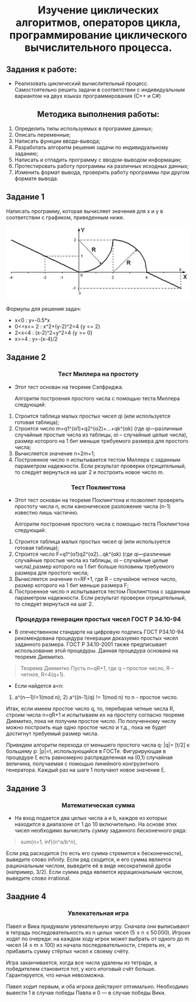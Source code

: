 <div align="center">

# Изучение циклических алгоритмов, операторов цикла, программирование циклического вычислительного процесса.

</div>

## Задания к работе:

* Реализовать циклический вычислительный процесс. Самостоятельно решить задачи в соответствии с индивидуальным вариантом на двух языках программирования (С++ и C#)

<div align="center">

## Методика выполнения работы:

</div>

1. Определить типы используемых в программе данных; 
2. Описать переменные; 
3. Написать функции ввода-вывода; 
4. Разработать алгоритм решения задачи по индивидуальному заданию; 
5. Написать и отладить программу с вводом-выводом информации; 
6. Протестировать работу программы на различных исходных данных; 
7. Изменить формат вывода, проверить работу программы при другом формате вывода. 

## Задание 1 

Написать программу, которая вычисляет значения для x и y в соответствии с графиком, приведенным ниже.

![График](./img/graph.png)

Формулы для решения задач:
* x<0 : y=-0.5*x
* 0<=x<= 2 : x^2+(y-2)^2=4 {y <= 2}
* 2<x<4 : (x-2)^2+y^2=4 {y >= 0}
* x>=4 : y=-(x-4)/2 

## Задание 2

<div align="center">

### Тест Миллера на простоту

</div>

* Этот тест основан на теореме Сэлфриджа.

   Алгоритм построения простого числа с помощью теста Миллера следующий:
1. Строится таблица малых простых чисел qi (или используется готовая таблица);  
2. Строится число m=q1^(α1)+q2^(α2)+...+qk^(αk) (где qi—различные случайные простые числа из таблицы, αi – случайные целые числа), размер которого на 1 бит меньше требуемого размера для простого числа; 
3. Вычисляется значение n=2m+1; 
4. Построенное число n испытывается тестом Миллера с заданным параметром надежности. Если результат проверки отрицательный, то следует вернуться на шаг 2 и построить новое число m.

<div align="center">

### Тест Поклингтона

</div>

* Этот тест основан на теореме Поклингтона и позволяет 
проверять простоту числа n, если каноническое разложение числа (n-1) 
известно лишь частично. 

   Алгоритм построения простого числа с помощью теста Поклингтона 
следующий:
1. Строится таблица малых простых чисел qi (или используется готовая таблица);  
2. Строится число F=q1^(α1)q2^(α2)...qk^(αk) (где qi—различные случайные простые числа из таблицы, αi – случайные целые числа),размер которого на 1 бит больше половины требуемого размера для простого числа; 
3. Вычисляется значение n=RF+1, где R – случайное четное число, размер которого на 1 бит меньше размера F; 
4. Построенное число n испытывается тестом Поклингтона с заданным параметром надежности. Если результат проверки отрицательный, то следует вернуться на шаг 2.

<div align="center">

### Процедура генерации простых чисел ГОСТ Р 34.10-94

</div>

* В отечественном стандарте на цифровую подпись ГОСТ Р34.10-94 рекомендована процедура генерации доказуемо простых чисел заданного размера. ГОСТ Р 34.10-2001 также предписывает использование этой процедуры. Данная процедура основана на теореме Диемитко. 

> Теорема Диемитко Пусть n=qR+1, где q – простое число, R – четное, R<4(q+1).

* Если найдется a<n: 
1) a^(n—1)!=1(mod n); 2) a^((n-1)/q) != 1(mod n) то n - простое число. 

Итак, если имеем простое число q, то, перебирая четные числа R, строим числа n=qR+1 и испытываем их на простоту согласно теореме Диемитко, пока не получим простое число. По полученному числу можно построить еще одно простое число и т.д., пока не будет достигнут требуемый размер числа. 

Приведем алгоритм перехода от меньшего простого числа q: |q|= [t/2] к большему p: |p|=t, использующийся в ГОСТе. Фигурирующая в процедуре ξ есть равномерно распределенная на (0,1) случайная величина, получаемая с помощью линейного конгруэнтного генератора. Каждый раз на шаге 1 получают новое значение ξ. 

## Задание 3

<div align="center">

### Математическая сумма

</div>

* На вход подается два целых числа a и b, каждое из которых находится в диапазоне от 1 до 10 включительно. На основе этих чисел необходимо вычислить сумму заданного бесконечного ряда: 

> sum{n=1, inf}(n^a/b^n),

Если ряд расходится (то есть его сумма стремится к бесконечности), выведите слово infinity. Если ряд сходится, и его сумма является рациональным числом, выведите её в виде несократимой дроби (например, 3/2). Если сумма ряда является иррациональным числом, выведите слово irrational.

## Заадние 4

<div align="center">

### Увлекательная игра 

</div>

Павел и Вика придумали увлекательную игру. Сначала они выписывают в тетрадь последовательность из n целых чисел (5 ≤ n ≤ 50 000). Игроки ходят по очереди: на каждом ходу игрок может выбрать от одного до m чисел (4 ≤ m ≤ 100) из начала последовательности, стереть их, и прибавить сумму стёртых чисел к своему счёту.

Игра заканчивается, когда все числа удалены из тетради, а победителем становится тот, у кого итоговый счёт больше. Гарантируется, что ничья невозможна. 

Павел ходит первым, и оба игрока действуют оптимально. Необходимо вывести 1 в случае победы Павла и 0 — в случае победы Вики. 
